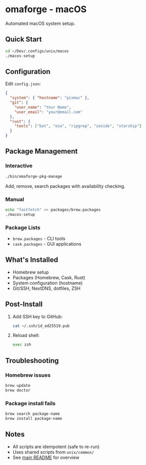 # omaforge - macOS

Automated macOS system setup.

## Quick Start

```bash
cd ~/Dev/.configs/unix/macos
./macos-setup
```

## Configuration

Edit `config.json`:

```json
{
  "system": { "hostname": "pixmac" },
  "git": {
    "user_name": "Your Name",
    "user_email": "your@email.com"
  },
  "rust": {
    "tools": ["bat", "eza", "ripgrep", "zoxide", "starship"]
  }
}
```

## Package Management

### Interactive

```bash
./bin/omaforge-pkg-manage
```

Add, remove, search packages with availability checking.

### Manual

```bash
echo "fastfetch" >> packages/brew.packages
./macos-setup
```

### Package Lists

- `brew.packages` - CLI tools
- `cask.packages` - GUI applications

## What's Installed

- Homebrew setup
- Packages (Homebrew, Cask, Rust)
- System configuration (hostname)
- Git/SSH, NextDNS, dotfiles, ZSH

## Post-Install

1. Add SSH key to GitHub:
   ```bash
   cat ~/.ssh/id_ed25519.pub
   ```
2. Reload shell:
   ```bash
   exec zsh
   ```

## Troubleshooting

### Homebrew issues

```bash
brew update
brew doctor
```

### Package install fails

```bash
brew search package-name
brew install package-name
```

## Notes

- All scripts are idempotent (safe to re-run)
- Uses shared scripts from `unix/common/`
- See [main README](../../README.md) for overview
